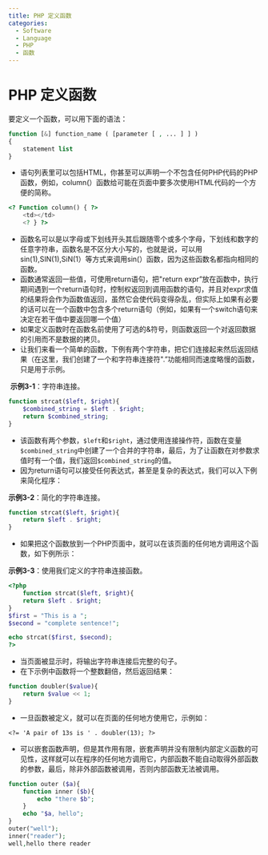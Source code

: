 ```yaml
---
title: PHP 定义函数
categories:
  - Software
  - Language
  - PHP
  - 函数
---
```

# PHP 定义函数

要定义一个函数，可以用下面的语法：

```php
function [&] function_name ( [parameter [ , ... ] ] )
{
    statement list
}
```

- 语句列表里可以包括HTML，你甚至可以声明一个不包含任何PHP代码的PHP函数，例如，column(）函数给可能在页面中要多次使用HTML代码的一个方便的简称。

```php
<? Function column() { ?>
    <td></td>
    <? } ?>
```

- 函数名可以是以字母或下划线开头其后跟随零个或多个字母，下划线和数字的任意字符串，函数名是不区分大小写的，也就是说，可以用sin(1),SIN(1),SiN(1）等方式来调用sin(）函数，因为这些函数名都指向相同的函数。
- 函数通常返回一些值，可使用return语句，把"return expr”放在函数中，执行期间遇到一个return语句时，控制权返回到调用函数的语句，并且对expr求值的结果将会作为函数值返回，虽然它会使代码变得杂乱，但实际上如果有必要的话可以在一个函数中包含多个return语句（例如，如果有一个switch语句来决定在若干值中要返回哪一个值）
- 如果定义函数时在函数名前使用了可选的&符号，则函数返回一个对返回数据的引用而不是数据的拷贝。
- 让我们来看一个简单的函数，下例有两个字符串，把它们连接起来然后返回结果（在这里，我们创建了一个和字符串连接符".”功能相同而速度略慢的函数，只是用于示例。

​	**示例3-1**：字符串连接。
```php
function strcat($left, $right){
    $combined_string = $left . $right;
    return $combined_string;
}
```

- 该函数有两个参数，`$left`和`$right`，通过使用连接操作符，函数在变量`$combined_string`中创建了一个合并的字符串，最后，为了让函数在对参数求值时有一个值，我们返回`$combined_string`的值。
- 因为return语句可以接受任何表达式，甚至是复杂的表达式，我们可以入下例来简化程序：

**示例3-2**：简化的字符串连接。

```php
function strcat($left, $right){
    return $left . $right;
}
```

- 如果把这个函数放到一个PHP页面中，就可以在该页面的任何地方调用这个函数，如下例所示：

**示例3-3**：使用我们定义的字符串连接函数。

```php
<?php
    function strcat($left, $right){
    return $left . $right;
}
$first = "This is a ";
$second = "complete sentence!";

echo strcat($first, $second);
?>
```

- 当页面被显示时，将输出字符串连接后完整的句子。
- 在下示例中函数将一个整数翻倍，然后返回结果：

```php
function doubler($value){
    return $value << 1;
}
```

- 一旦函数被定义，就可以在页面的任何地方使用它，示例如：

```php+HTML
<?= 'A pair of 13s is ' . doubler(13); ?>
```

- 可以嵌套函数声明，但是其作用有限，嵌套声明并没有限制内部定义函数的可见性，这样就可以在程序的任何地方调用它，内部函数不能自动取得外部函数的参数，最后，除非外部函数被调用，否则内部函数无法被调用。

```php
function outer ($a){
    function inner ($b){
        echo "there $b";
    }
    echo "$a, hello";
}
outer("well");
inner("reader");
well,hello there reader
```

